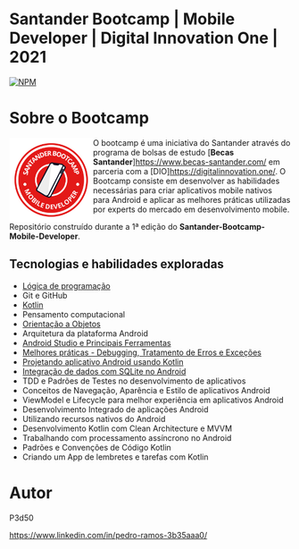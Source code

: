 # Santander Bootcamp | Mobile Developer | Digital Innovation One | 2021
 
[![NPM](https://img.shields.io/npm/l/react)](https://github.com/P3d50/Santander-Bootcamp-Mobile-Developer-Digital-Innovation-One-2021/blob/main/LICENSE) 

# Sobre o Bootcamp

<img src="https://github.com/P3d50/Santander-Bootcamp-Mobile-Developer-Digital-Innovation-One-2021/blob/main/assets/Santander%20Mobile%20Developer.png" align="left" height="150" width="150" >O bootcamp é uma iniciativa do Santander através do programa de bolsas de estudo [**Becas Santander**]https://www.becas-santander.com/ em parceria com a [DIO]https://digitalinnovation.one/. O Bootcamp consiste em desenvolver as habilidades necessárias para criar aplicativos mobile nativos para Android e aplicar as melhores práticas utilizadas por experts do mercado em desenvolvimento mobile. 

Repositório construído durante a 1ª edição do **Santander-Bootcamp-Mobile-Developer**.

## Tecnologias e habilidades exploradas
- <a href="https://github.com/P3d50/Santander-Bootcamp-Kotlin-Mobile-Developer-Digital-Innovation-One-2021/tree/main/Introdu%C3%A7%C3%A3o%20a%20l%C3%B3gica%20de%20programa%C3%A7%C3%A3o">Lógica de programação</a>
- Git e GitHub
- <a href="https://github.com/P3d50/Santander-Bootcamp-Kotlin-Mobile-Developer-Digital-Innovation-One-2021/tree/main/ColecoesArraysListas">Kotlin</a>
- Pensamento computacional
- <a href="https://github.com/P3d50/Santander-Bootcamp-Kotlin-Mobile-Developer-Digital-Innovation-One-2021/tree/main/IntroducaoOOComKotlin"> Orientação a Objetos</a>
- Arquitetura da plataforma Android
- <a href="https://github.com/P3d50/Santander-Bootcamp-Kotlin-Mobile-Developer-Digital-Innovation-One-2021/tree/main/AndroidStudioFerramentasAppCalculadora"> Android Studio e Principais Ferramentas</a>
- <a href="https://github.com/P3d50/Santander-Bootcamp-Kotlin-Mobile-Developer-Digital-Innovation-One-2021/tree/main/DIO-android-aula-6-error-debug-master">Melhores práticas - Debugging, Tratamento de Erros e Exceções</a>
- <a href="https://github.com/P3d50/Santander-Bootcamp-Kotlin-Mobile-Developer-Digital-Innovation-One-2021/tree/main/ProjetandoAplicativoAndroidComKotlin">Projetando aplicativo Android usando Kotlin</a>
- <a href="https://github.com/P3d50/listacontatos-bootcamp-kotlin">Integração de dados com SQLite no Android</a>
- TDD e Padrões de Testes no desenvolvimento de aplicativos
- Conceitos de Navegação, Aparência e Estilo de aplicativos Android
- ViewModel e Lifecycle para melhor experiência em aplicativos Android
- Desenvolvimento Integrado de aplicações Android
- Utilizando recursos nativos do Android
- Desenvolvimento Kotlin com Clean Architecture e MVVM
- Trabalhando com processamento assíncrono no Android
- Padrões e Convenções de Código Kotlin
- Criando um App de lembretes e tarefas com Kotlin

# Autor

P3d50

https://www.linkedin.com/in/pedro-ramos-3b35aaa0/

